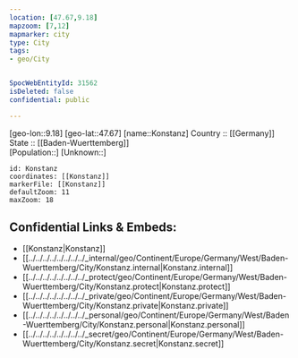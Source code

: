 ```yaml
---
location: [47.67,9.18] 
mapzoom: [7,12] 
mapmarker: city 
type: City
tags:
- geo/City


SpocWebEntityId: 31562
isDeleted: false
confidential: public

---
```

[geo-lon::9.18] 
[geo-lat::47.67] 
[name::Konstanz] 
Country :: [[Germany]]  
State :: [[Baden-Wuerttemberg]]  
[Population::] 
[Unknown::] 


```leaflet
id: Konstanz
coordinates: [[Konstanz]] 
markerFile: [[Konstanz]] 
defaultZoom: 11 
maxZoom: 18
```


## Confidential Links & Embeds: 
- [[Konstanz|Konstanz]]  
- [[../../../../../../../../_internal/geo/Continent/Europe/Germany/West/Baden-Wuerttemberg/City/Konstanz.internal|Konstanz.internal]] 
- [[../../../../../../../../_protect/geo/Continent/Europe/Germany/West/Baden-Wuerttemberg/City/Konstanz.protect|Konstanz.protect]] 
- [[../../../../../../../../_private/geo/Continent/Europe/Germany/West/Baden-Wuerttemberg/City/Konstanz.private|Konstanz.private]] 
- [[../../../../../../../../_personal/geo/Continent/Europe/Germany/West/Baden-Wuerttemberg/City/Konstanz.personal|Konstanz.personal]] 
- [[../../../../../../../../_secret/geo/Continent/Europe/Germany/West/Baden-Wuerttemberg/City/Konstanz.secret|Konstanz.secret]] 
